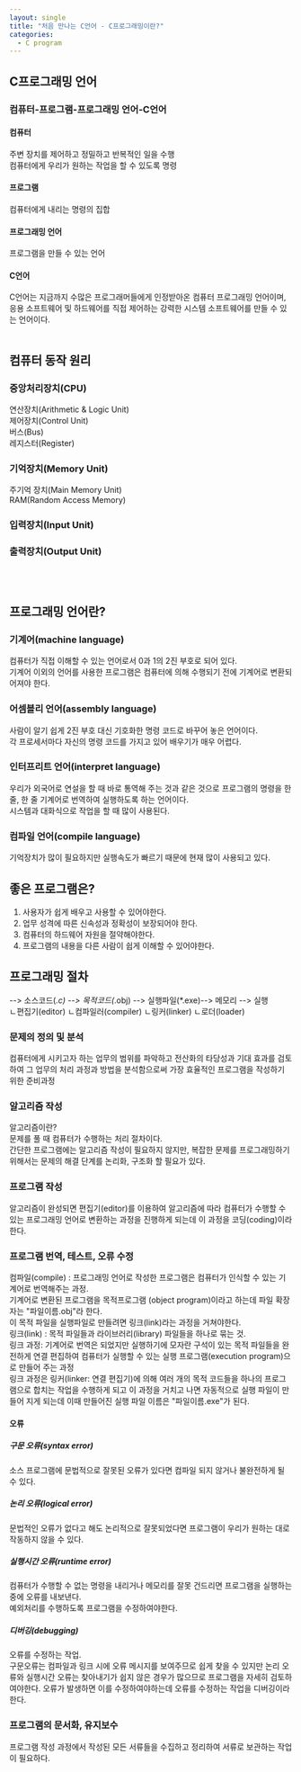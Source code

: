 ```yaml
---
layout: single
title: "처음 만나는 C언어 - C프로그래밍이란?"
categories:
  - C program
---
```


## C프로그래밍 언어
### 컴퓨터-프로그램-프로그래밍 언어-C언어
#### 컴퓨터
주변 장치를 제어하고 정밀하고 반복적인 일을 수행 <br>
컴퓨터에게 우리가 원하는 작업을 할 수 있도록 명령 <br>
#### 프로그램
컴퓨터에게 내리는 명령의 집합 <br>
#### 프로그래밍 언어
프로그램을 만들 수 있는 언어 <br>
#### C언어
C언어는 지금까지 수많은 프로그래머들에게 인정받아온 컴퓨터 프로그래밍 언어이며, 응용 소프트웨어 및 하드웨어를 직접 제어하는 강력한 시스템 소프트웨어를 만들 수 있는 언어이다. <br> <br>

## 컴퓨터 동작 원리
### 중앙처리장치(CPU)
연산장치(Arithmetic & Logic Unit) <br>
제어장치(Control Unit) <br>
버스(Bus) <br>
레지스터(Register) <br>
### 기억장치(Memory Unit)
주기억 장치(Main Memory Unit) <br>
RAM(Random Access Memory) <br>
### 입력장치(Input Unit)
### 출력장치(Output Unit)
 <br> <br>

## 프로그래밍 언어란?
### 기계어(machine language)
컴퓨터가 직접 이해할 수 있는 언어로서 0과 1의 2진 부호로 되어 있다. <br>
기계어 이외의 언어를 사용한 프로그램은 컴퓨터에 의해 수행되기 전에 기계어로 변환되어져야 한다. <br>
### 어셈블리 언어(assembly language)
사람이 알기 쉽게 2진 부호 대신 기호화한 명령 코드로 바꾸어 놓은 언어이다. <br>
각 프로세서마다 자신의 명령 코드를 가지고 있어 배우기가 매우 어렵다. <br>
### 인터프리트 언어(interpret language)
우리가 외국어로 연설을 할 때 바로 통역해 주는 것과 같은 것으로 프로그램의 명령을 한 줄, 한 줄 기계어로 번역하여 실행하도록 하는 언어이다. <br>
시스템과 대화식으로 작업을 할 때 많이 사용된다. <br>
### 컴파일 언어(compile language)
기억장치가 많이 필요하지만 실행속도가 빠르기 때문에 현재 많이 사용되고 있다. <br>

## 좋은 프로그램은?
1. 사용자가 쉽게 배우고 사용할 수 있어야한다. <br>
2. 업무 성격에 따른 신속성과 정확성이 보장되어야 한다. <br>
3. 컴퓨터의 하드웨어 자원을 절약해야한다. <br>
4. 프로그램의 내용을 다른 사람이 쉽게 이해할 수 있어야한다. <br>

## 프로그래밍 절차
--> 소스코드(*.c) --> 목적코드(*.obj) --> 실행파일(*.exe)--> 메모리 --> 실행 <br>
 ㄴ편집기(editor)  ㄴ컴파일러(compiler) ㄴ링커(linker)    ㄴ로더(loader)
### 문제의 정의 및 분석
컴퓨터에게 시키고자 하는 업무의 범위를 파악하고 전산화의 타당성과 기대 효과를 검토하여 그 업무의 처리 과정과 방법을 분석함으로써 가장 효율적인 프로그램을 작성하기 위한 준비과정 <br>
### 알고리즘 작성
알고리즘이란? <br>
문제를 풀 때 컴퓨터가 수행하는 처리 절차이다. <br>
간단한 프로그램에는 알고리즘 작성이 필요하지 않지만, 복잡한 문제를 프로그래밍하기 위해서는 문제의 해결 단계를 논리화, 구조화 할 필요가 있다. <br>
### 프로그램 작성
알고리즘이 완성되면 편집기(editor)를 이용하여 알고리즘에 따라 컴퓨터가 수행할 수 있는 프로그래밍 언어로 변환하는 과정을 진행하게 되는데 이 과정을 코딩(coding)이라한다. <br>
### 프로그램 번역, 테스트, 오류 수정
컴파일(compile) : 프로그래밍 언어로 작성한 프로그램은 컴퓨터가 인식할 수 있는 기계어로 번역해주는 과정. <br>
기계어로 변환된 프로그램을 목적프로그램 (object program)이라고 하는데 파일 확장자는 "파일이름.obj"라 한다. <br>
이 목적 파일을 실행파일로 만들려면 링크(link)라는 과정을 거쳐야한다. <br>
링크(link) : 목적 파일들과 라이브러리(library) 파일들을 하나로 묶는 것. <br>
링크 과정: 기계어로 번역은 되었지만 실행하기에 모자란 구석이 있는 목적 파일들을 완전하게 연결 편집하여 컴퓨터가 실행할 수 있는 실행 프로그램(execution program)으로 만들어 주는 과정 <br>
링크 과정은 링커(linker: 연결 편집기)에 의해 여러 개의 목적 코드들을 하나의 프로그램으로 합치는 작업을 수행하게 되고 이 과정을 거치고 나면 자동적으로 실행 파일이 만들어 지게 되는데 이때 만들어진 실행 파일 이름은 "파일이름.exe"가 된다. <br>
#### 오류
##### 구문 오류(syntax error)
소스 프로그램에 문법적으로 잘못된 오류가 있다면 컴파일 되지 않거나 불완전하게 될 수 있다. <br>
##### 논리 오류(logical error)
문법적인 오류가 없다고 해도 논리적으로 잘못되었다면 프로그램이 우리가 원하는 대로 작동하지 않을 수 있다. <br>
##### 실행시간 오류(runtime error)
컴퓨터가 수행할 수 없는 명령을 내리거나 메모리를 잘못 건드리면 프로그램을 실행하는 중에 오류를 내보낸다. <br>
예외처리를 수행하도록 프로그램을 수정하여야한다. <br>
##### 디버깅(debugging)
오류를 수정하는 작업. <br>
구문오류는 컴파일과 링크 시에 오류 메시지를 보여주므로 쉽게 찾을 수 있지만 논리 오류와 실행시간 오류는 찾아내기가 쉽지 않은 경우가 많으므로 프로그램을 자세히 검토하여야한다. 오류가 발생하면 이를 수정하여야하는데 오류를 수정하는 작업을 디버깅이라한다. <br>
### 프로그램의 문서화, 유지보수
프로그램 작성 과정에서 작성된 모든 서류들을 수집하고 정리하여 서류로 보관하는 작업이 필요하다. <br>
